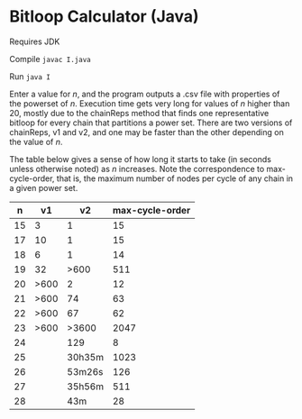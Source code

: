 # Bitloop Calculator (Java)

Requires JDK

Compile
`javac I.java`

Run
`java I`

Enter a value for *n*, and the program outputs a .csv file with properties of the powerset of *n*. Execution time gets very long for values of *n* higher than 20, mostly due to the chainReps method that finds one representative bitloop for every chain that partitions a power set. There are two versions of chainReps, v1 and v2, and one may be faster than the other depending on the value of *n*.

The table below gives a sense of how long it starts to take (in seconds unless otherwise noted) as *n* increases. Note the correspondence to max-cycle-order, that is, the maximum number of nodes per cycle of any chain in a given power set.

n		|v1		|v2		|max-cycle-order
---|---|---|---
15		|3		|1		|15
17		|10		|1		|15
18		|6		|1		|14
19		|32		|>600	|511
20		|>600	|2		|12
21		|>600	|74		|63
22		|>600	|67		|62
23		|>600	|>3600	|2047
24		|		|129	|8
25		|		|30h35m	|1023
26		|		|53m26s	|126
27		|		|35h56m	|511
28		|		|43m	|28










